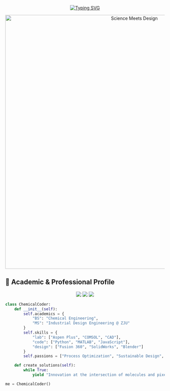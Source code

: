<p align="center">
  <a href="https://git.io/typing-svg">
    <img src="https://readme-typing-svg.demolab.com?font=Fira+Code&size=30&duration=3000&pause=1000&color=7FFF00&center=true&vCenter=true&width=500&lines=Chemical+Engineer+⚗️;Industrial+Design+Student+🎨;Code+Enthusiast+💻;Process+Optimizer+📈" alt="Typing SVG" />
  </a>
</p>

<div align="center">
  <img src="https://github.com/YourUsername/YourUsername/blob/main/images/chem_design_banner.gif" alt="Science Meets Design" width="800">
</div>

## 🧪 Academic & Professional Profile

<div align="center">
  <img src="https://img.shields.io/badge/Zhejiang_University-🇨🇳_Hangzhou-blue?style=flat-square&logo=university&logoColor=white">
  <img src="https://img.shields.io/badge/Degree-MSc_Industrial_Design-FF69B4?style=flat-square">
  <img src="https://img.shields.io/badge/Expertise-Process_Simulation-9cf?style=flat-square&logo=reactor">
</div>

```python
class ChemicalCoder:
    def __init__(self):
        self.academics = {
            "BS": "Chemical Engineering",
            "MS": "Industrial Design Engineering @ ZJU"
        }
        self.skills = {
            "lab": ["Aspen Plus", "COMSOL", "CAD"],
            "code": ["Python", "MATLAB", "JavaScript"],
            "design": ["Fusion 360", "SolidWorks", "Blender"]
        }
        self.passions = ["Process Optimization", "Sustainable Design", "ML for Engineering"]

    def create_solutions(self):
        while True:
            yield "Innovation at the intersection of molecules and pixels 🎯"

me = ChemicalCoder()
